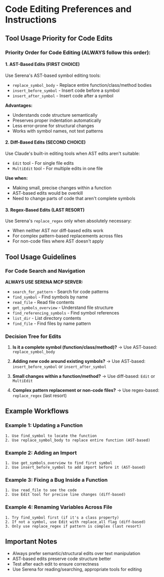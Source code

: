 # Code Editing Preferences and Instructions

## Tool Usage Priority for Code Edits

### Priority Order for Code Editing (ALWAYS follow this order):

#### 1. **AST-Based Edits (FIRST CHOICE)**
Use Serena's AST-based symbol editing tools:
- `replace_symbol_body` - Replace entire function/class/method bodies
- `insert_before_symbol` - Insert code before a symbol
- `insert_after_symbol` - Insert code after a symbol

**Advantages:**
- Understands code structure semantically
- Preserves proper indentation automatically
- Less error-prone for structural changes
- Works with symbol names, not text patterns

#### 2. **Diff-Based Edits (SECOND CHOICE)**
Use Claude's built-in editing tools when AST edits aren't suitable:
- `Edit` tool - For single file edits
- `MultiEdit` tool - For multiple edits in one file

**Use when:**
- Making small, precise changes within a function
- AST-based edits would be overkill
- Need to change parts of code that aren't complete symbols

#### 3. **Regex-Based Edits (LAST RESORT)**
Use Serena's `replace_regex` only when absolutely necessary:
- When neither AST nor diff-based edits work
- For complex pattern-based replacements across files
- For non-code files where AST doesn't apply

## Tool Usage Guidelines

### For Code Search and Navigation
**ALWAYS USE SERENA MCP SERVER:**
- `search_for_pattern` - Search for code patterns
- `find_symbol` - Find symbols by name
- `read_file` - Read file contents
- `get_symbols_overview` - Understand file structure
- `find_referencing_symbols` - Find symbol references
- `list_dir` - List directory contents
- `find_file` - Find files by name pattern

### Decision Tree for Edits

1. **Is it a complete symbol (function/class/method)?**
   → Use AST-based: `replace_symbol_body`

2. **Adding new code around existing symbols?**
   → Use AST-based: `insert_before_symbol` or `insert_after_symbol`

3. **Small changes within a function/method?**
   → Use diff-based: `Edit` or `MultiEdit`

4. **Complex pattern replacement or non-code files?**
   → Use regex-based: `replace_regex` (last resort)

## Example Workflows

### Example 1: Updating a Function
```
1. Use find_symbol to locate the function
2. Use replace_symbol_body to replace entire function (AST-based)
```

### Example 2: Adding an Import
```
1. Use get_symbols_overview to find first symbol
2. Use insert_before_symbol to add import before it (AST-based)
```

### Example 3: Fixing a Bug Inside a Function
```
1. Use read_file to see the code
2. Use Edit tool for precise line changes (diff-based)
```

### Example 4: Renaming Variables Across File
```
1. Try find_symbol first (if it's a class property)
2. If not a symbol, use Edit with replace_all flag (diff-based)
3. Only use replace_regex if pattern is complex (last resort)
```

## Important Notes
- Always prefer semantic/structural edits over text manipulation
- AST-based edits preserve code structure better
- Test after each edit to ensure correctness
- Use Serena for reading/searching, appropriate tools for editing